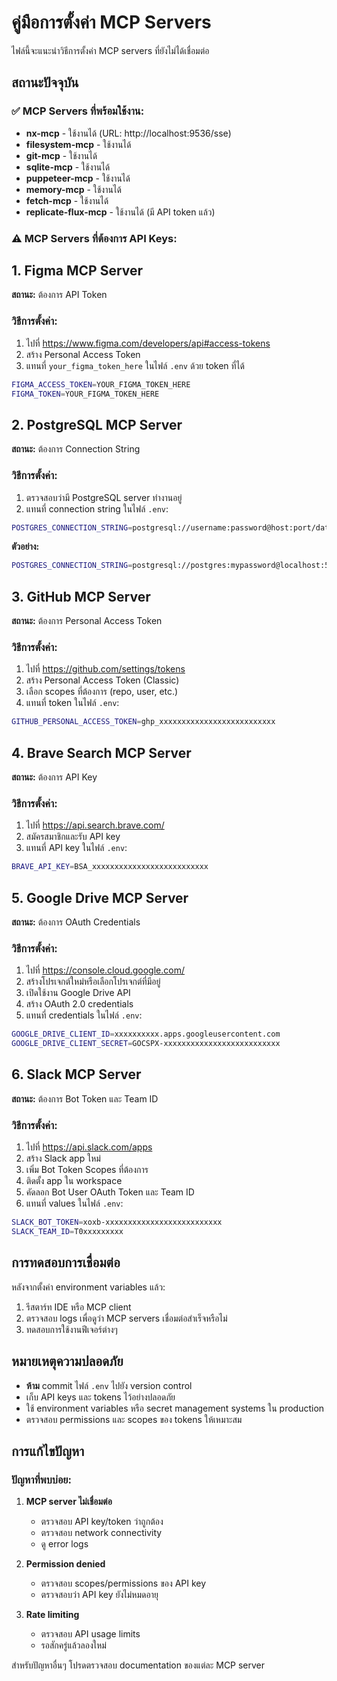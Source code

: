# คู่มือการตั้งค่า MCP Servers

ไฟล์นี้จะแนะนำวิธีการตั้งค่า MCP servers ที่ยังไม่ได้เชื่อมต่อ

## สถานะปัจจุบัน

### ✅ MCP Servers ที่พร้อมใช้งาน:
- **nx-mcp** - ใช้งานได้ (URL: http://localhost:9536/sse)
- **filesystem-mcp** - ใช้งานได้
- **git-mcp** - ใช้งานได้
- **sqlite-mcp** - ใช้งานได้
- **puppeteer-mcp** - ใช้งานได้
- **memory-mcp** - ใช้งานได้
- **fetch-mcp** - ใช้งานได้
- **replicate-flux-mcp** - ใช้งานได้ (มี API token แล้ว)

### ⚠️ MCP Servers ที่ต้องการ API Keys:

## 1. Figma MCP Server
**สถานะ:** ต้องการ API Token

### วิธีการตั้งค่า:
1. ไปที่ https://www.figma.com/developers/api#access-tokens
2. สร้าง Personal Access Token
3. แทนที่ `your_figma_token_here` ในไฟล์ `.env` ด้วย token ที่ได้

```bash
FIGMA_ACCESS_TOKEN=YOUR_FIGMA_TOKEN_HERE
FIGMA_TOKEN=YOUR_FIGMA_TOKEN_HERE
```

## 2. PostgreSQL MCP Server
**สถานะ:** ต้องการ Connection String

### วิธีการตั้งค่า:
1. ตรวจสอบว่ามี PostgreSQL server ทำงานอยู่
2. แทนที่ connection string ในไฟล์ `.env`:

```bash
POSTGRES_CONNECTION_STRING=postgresql://username:password@host:port/database
```

**ตัวอย่าง:**
```bash
POSTGRES_CONNECTION_STRING=postgresql://postgres:mypassword@localhost:5432/activepieces
```

## 3. GitHub MCP Server
**สถานะ:** ต้องการ Personal Access Token

### วิธีการตั้งค่า:
1. ไปที่ https://github.com/settings/tokens
2. สร้าง Personal Access Token (Classic)
3. เลือก scopes ที่ต้องการ (repo, user, etc.)
4. แทนที่ token ในไฟล์ `.env`:

```bash
GITHUB_PERSONAL_ACCESS_TOKEN=ghp_xxxxxxxxxxxxxxxxxxxxxxxxxx
```

## 4. Brave Search MCP Server
**สถานะ:** ต้องการ API Key

### วิธีการตั้งค่า:
1. ไปที่ https://api.search.brave.com/
2. สมัครสมาชิกและรับ API key
3. แทนที่ API key ในไฟล์ `.env`:

```bash
BRAVE_API_KEY=BSA_xxxxxxxxxxxxxxxxxxxxxxxxxx
```

## 5. Google Drive MCP Server
**สถานะ:** ต้องการ OAuth Credentials

### วิธีการตั้งค่า:
1. ไปที่ https://console.cloud.google.com/
2. สร้างโปรเจกต์ใหม่หรือเลือกโปรเจกต์ที่มีอยู่
3. เปิดใช้งาน Google Drive API
4. สร้าง OAuth 2.0 credentials
5. แทนที่ credentials ในไฟล์ `.env`:

```bash
GOOGLE_DRIVE_CLIENT_ID=xxxxxxxxxx.apps.googleusercontent.com
GOOGLE_DRIVE_CLIENT_SECRET=GOCSPX-xxxxxxxxxxxxxxxxxxxxxxxxxx
```

## 6. Slack MCP Server
**สถานะ:** ต้องการ Bot Token และ Team ID

### วิธีการตั้งค่า:
1. ไปที่ https://api.slack.com/apps
2. สร้าง Slack app ใหม่
3. เพิ่ม Bot Token Scopes ที่ต้องการ
4. ติดตั้ง app ใน workspace
5. คัดลอก Bot User OAuth Token และ Team ID
6. แทนที่ values ในไฟล์ `.env`:

```bash
SLACK_BOT_TOKEN=xoxb-xxxxxxxxxxxxxxxxxxxxxxxxxx
SLACK_TEAM_ID=T0xxxxxxxxx
```

## การทดสอบการเชื่อมต่อ

หลังจากตั้งค่า environment variables แล้ว:

1. รีสตาร์ท IDE หรือ MCP client
2. ตรวจสอบ logs เพื่อดูว่า MCP servers เชื่อมต่อสำเร็จหรือไม่
3. ทดสอบการใช้งานฟีเจอร์ต่างๆ

## หมายเหตุความปลอดภัย

- **ห้าม** commit ไฟล์ `.env` ไปยัง version control
- เก็บ API keys และ tokens ไว้อย่างปลอดภัย
- ใช้ environment variables หรือ secret management systems ใน production
- ตรวจสอบ permissions และ scopes ของ tokens ให้เหมาะสม

## การแก้ไขปัญหา

### ปัญหาที่พบบ่อย:

1. **MCP server ไม่เชื่อมต่อ**
   - ตรวจสอบ API key/token ว่าถูกต้อง
   - ตรวจสอบ network connectivity
   - ดู error logs

2. **Permission denied**
   - ตรวจสอบ scopes/permissions ของ API key
   - ตรวจสอบว่า API key ยังไม่หมดอายุ

3. **Rate limiting**
   - ตรวจสอบ API usage limits
   - รอสักครู่แล้วลองใหม่

สำหรับปัญหาอื่นๆ โปรดตรวจสอบ documentation ของแต่ละ MCP server